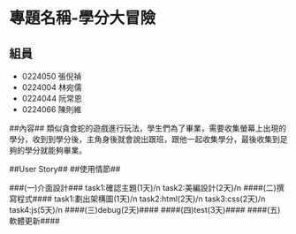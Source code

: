 # 專題名稱-學分大冒險 #



## 組員 ##
- 0224050 張倪禎
- 0224004 林宛儒
- 0224044 阮常恩
- 0224066 陳則維


##內容##
類似貪食蛇的遊戲進行玩法，學生們為了畢業，需要收集螢幕上出現的學分，收到到學分後，主角身後就會說出跟班，跟他一起收集學分，最後收集到足夠的學分就能夠畢業。

##User Story##
##使用情節##

###(一)介面設計###
task1:確認主題(1天)/n
task2:美編設計(2天)/n
####(二)撰寫程式####
task1:劃出架構圖(1天)/n
task2:html(2天)/n
task3:css(2天)/n
task4:js(5天)/n
####(三)debug(2天)####
####(四)test(3天)####
####(五)軟體更新####

